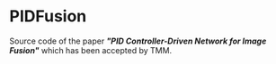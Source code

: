 # PIDFusion
Source code of the paper ***"PID Controller-Driven Network for Image Fusion"*** which has been accepted by TMM.



